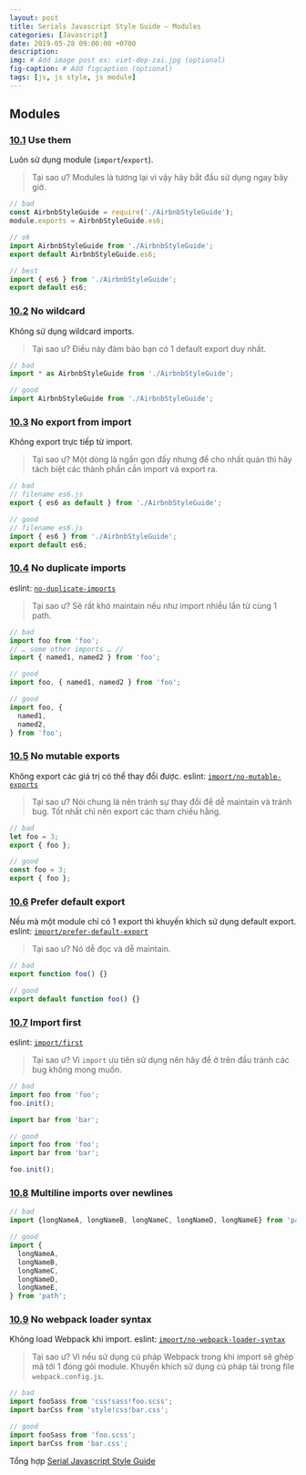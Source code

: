```yaml
---
layout: post
title: Serials Javascript Style Guide – Modules
categories: [Javascript]
date: 2019-05-28 09:00:00 +0700
description: 
img: # Add image post ex: viet-dep-zai.jpg (optional)
fig-caption: # Add figcaption (optional)
tags: [js, js style, js module]
---
```


## Modules

<a name="modules--use-them"></a><a name="10.1"></a>
### [10.1](#modules--use-them) Use them
Luôn sử dụng module (`import`/`export`).

> Tại sao ư? Modules là tương lại vì vậy hãy bắt đầu sử dụng ngay bây giờ.

```javascript
// bad
const AirbnbStyleGuide = require('./AirbnbStyleGuide');
module.exports = AirbnbStyleGuide.es6;

// ok
import AirbnbStyleGuide from './AirbnbStyleGuide';
export default AirbnbStyleGuide.es6;

// best
import { es6 } from './AirbnbStyleGuide';
export default es6;
```

<a name="modules--no-wildcard"></a><a name="10.2"></a>
### [10.2](#modules--no-wildcard) No wildcard
Không sử dụng wildcard imports.

> Tại sao ư? Điều này đảm bảo bạn có 1 default export duy nhất.

```javascript
// bad
import * as AirbnbStyleGuide from './AirbnbStyleGuide';

// good
import AirbnbStyleGuide from './AirbnbStyleGuide';
```

<a name="modules--no-export-from-import"></a><a name="10.3"></a>
### [10.3](#modules--no-export-from-import) No export from import
Không export trực tiếp từ import.

> Tại sao ư? Một dòng là ngắn gọn đấy nhưng để cho nhất quán thì hãy tách biệt các thành phần cần import và export ra.

```javascript
// bad
// filename es6.js
export { es6 as default } from './AirbnbStyleGuide';

// good
// filename es6.js
import { es6 } from './AirbnbStyleGuide';
export default es6;
```

<a name="modules--no-duplicate-imports"></a>
### [10.4](#modules--no-duplicate-imports) No duplicate imports
eslint: [`no-duplicate-imports`](https://eslint.org/docs/rules/no-duplicate-imports)

> Tại sao ư? Sẽ rất khó maintain nếu như import nhiều lần từ cùng 1 path.

```javascript
// bad
import foo from 'foo';
// … some other imports … //
import { named1, named2 } from 'foo';

// good
import foo, { named1, named2 } from 'foo';

// good
import foo, {
  named1,
  named2,
} from 'foo';
```

<a name="modules--no-mutable-exports"></a>
### [10.5](#modules--no-mutable-exports) No mutable exports
Không export các giá trị có thể thay đổi được. eslint: [`import/no-mutable-exports`](https://github.com/benmosher/eslint-plugin-import/blob/master/docs/rules/no-mutable-exports.md)

> Tại sao ư? Nói chung là nên tránh sự thay đổi để dễ maintain và tránh bug. Tốt nhất chỉ nên export các tham chiếu hằng.

```javascript
// bad
let foo = 3;
export { foo };

// good
const foo = 3;
export { foo };
```

<a name="modules--prefer-default-export"></a>
### [10.6](#modules--prefer-default-export) Prefer default export
Nếu mà một module chỉ có 1 export thì khuyến khích sử dụng default export. eslint: [`import/prefer-default-export`](https://github.com/benmosher/eslint-plugin-import/blob/master/docs/rules/prefer-default-export.md)

> Tại sao ư? Nó dễ đọc và dễ maintain.

```javascript
// bad
export function foo() {}

// good
export default function foo() {}
```

<a name="modules--imports-first"></a>
### [10.7](#modules--imports-first) Import first
eslint: [`import/first`](https://github.com/benmosher/eslint-plugin-import/blob/master/docs/rules/first.md)

> Tại sao ư? Vì `import` ưu tiên sử dụng nên hãy để ở trên đầu tránh các bug không mong muốn.

```javascript
// bad
import foo from 'foo';
foo.init();

import bar from 'bar';

// good
import foo from 'foo';
import bar from 'bar';

foo.init();
```

<a name="modules--multiline-imports-over-newlines"></a>
### [10.8](#modules--multiline-imports-over-newlines) Multiline imports over newlines

```javascript
// bad
import {longNameA, longNameB, longNameC, longNameD, longNameE} from 'path';

// good
import {
  longNameA,
  longNameB,
  longNameC,
  longNameD,
  longNameE,
} from 'path';
```

<a name="modules--no-webpack-loader-syntax"></a>
### [10.9](#modules--no-webpack-loader-syntax) No webpack loader syntax
Không load Webpack khi import. eslint: [`import/no-webpack-loader-syntax`](https://github.com/benmosher/eslint-plugin-import/blob/master/docs/rules/no-webpack-loader-syntax.md)

> Tại sao ư? Vì nếu sử dụng cú pháp Webpack trong khi import sẽ ghép mã tới 1 đóng gói module. Khuyến khích sử dụng cú pháp tải trong file `webpack.config.js`.

```javascript
// bad
import fooSass from 'css!sass!foo.scss';
import barCss from 'style!css!bar.css';

// good
import fooSass from 'foo.scss';
import barCss from 'bar.css';
```

Tổng hợp [Serial Javascript Style Guide](/2019/05/17/serials-javascript-style-guide/)